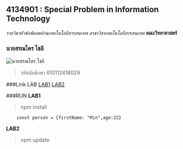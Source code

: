 ## 4134901 : Special Problem in Information Technology

_รายวิชาหัวข้อพิเศษด้านเทคโนโลยีสารสนเทศ_
_สาขาวิชาเทคโนโลยีสารสนเทศ_
**คณะวิทยาศาสตร์**

### นายสรณไตร ไขลี

![นายสรณไตร ไขลี](https://i.pinimg.com/564x/e4/e3/5a/e4e35ad8c1006995b3bca19e66ac8fd1.jpg)
>รหัสนักศึกษา 610112418029

###Link LAB
[LAB1](https://github.com/saranataimm/4134901-2-64/tree/master/LAB1)
[LAB2](https://github.com/saranataimm/4134901-2-64/tree/master/LAB2)

###RUN
**LAB1**

> npm install
```
    const person = {firstName: "Min",age:22}
```
**LAB2**

> npm update